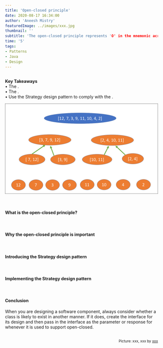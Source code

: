 ```yaml
---
title: 'Open-closed principle'
date: 2020-08-17 16:34:00
author: 'Aneesh Mistry'
featuredImage: ../images/xxx.jpg
thumbnail: ''
subtitle: 'The open-closed principle represents 'O' in the mnemonic acronym of design principles 'SOLID'. Software components must be open for extension, but closed to modification. This blog reviews how opem-closed can be implemented by design using the Strategy pattern.'
time: '5'
tags:
- Patterns
- Java
- Design
---
```

<br>
<strong>Key Takeaways</strong><br>
&#8226; The .<br>
&#8226; The .<br>
&#8226; Use the Strategy design pattern to comply with the .<br>

![Merge sort step 2](../../src/images/011MergeSort2.png)


<br>
<h4>What is the open-closed principle?</h4>
<p>

</p>

<p>
</p>
<br>
<h4>Why the open-closed principle is important</h4>
<p>


</p>

<br>
<h4>Introducing the Strategy design pattern</h4>
<p>


</p>

<br>
<h4>Implementing the Strategy design pattern</h4>
<p>


</p>

<br>
<h4>Conclusion</h4>
<p>
When you are designing a software component, always consider whether a class is likely to exist in another manner.
If it does, create the interface for its design and then pass in the interface as the parameter or response for whenever it is used to support open-closed.

</p>

<br>
<small style="float: right;" >Picture: xxx, xxx by <a target="_blank" href="https://unsplash.com/@xxx">xxx</small></a><br>